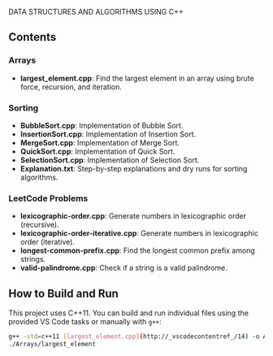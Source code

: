 DATA STRUCTURES AND ALGORITHMS USING C++

## Contents

### Arrays
- **largest_element.cpp**: Find the largest element in an array using brute force, recursion, and iteration.

### Sorting
- **BubbleSort.cpp**: Implementation of Bubble Sort.
- **InsertionSort.cpp**: Implementation of Insertion Sort.
- **MergeSort.cpp**: Implementation of Merge Sort.
- **QuickSort.cpp**: Implementation of Quick Sort.
- **SelectionSort.cpp**: Implementation of Selection Sort.
- **Explanation.txt**: Step-by-step explanations and dry runs for sorting algorithms.

### LeetCode Problems
- **lexicographic-order.cpp**: Generate numbers in lexicographic order (recursive).
- **lexicographic-order-iterative.cpp**: Generate numbers in lexicographic order (iterative).
- **longest-common-prefix.cpp**: Find the longest common prefix among strings.
- **valid-palindrome.cpp**: Check if a string is a valid palindrome.

## How to Build and Run

This project uses C++11. You can build and run individual files using the provided VS Code tasks or manually with `g++`:

```sh
g++ -std=c++11 [largest_element.cpp](http://_vscodecontentref_/14) -o Arrays/largest_element
./Arrays/largest_element
